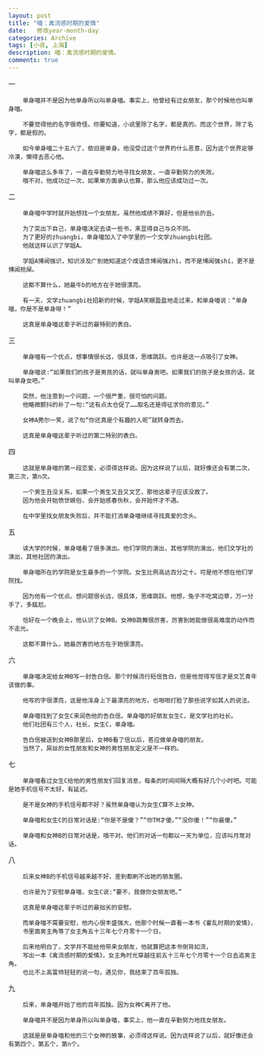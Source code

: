 ```yaml
---
layout: post
title: "喵：禽流感时期的爱情"
date:   修改year-month-day
categories: Archive
tags: [小说, 上海]
description: 喵：禽流感时期的爱情。
comments: true
---
```


一



        单身喵并不是因为他单身所以叫单身喵。事实上，他曾经有过女朋友，那个时候他也叫单身喵。

        不要觉得他的名字很奇怪。你要知道，小说里除了名字，都是真的。而这个世界，除了名字，都是假的。

        如今单身喵二十五六了，依旧是单身。他没受过这个世界的什么恶意，因为这个世界足够冷漠，懒得去恶心他。

        单身喵这么多年了，一直在辛勤努力地寻找女朋友，一直辛勤努力的失败。
        哦不对，他成功过一次，如果单方面承认也算，那么他应该成功过一次。

二

        单身喵中学时就开始想找一个女朋友。虽然他成绩不算好，但是他长的丑。

        为了突出下自己，单身喵决定去读一些书，来显得自己与众不同。
        为了更好的zhuangbi，单身喵加入了中学里的一个文学zhuangbi社团。
        他就这样认识了学姐A。

        学姐A博闻强识，知识涉及广到她知道这个成语念博闻强zhì，而不是博闻强shí，更不是博闻抢屎。

        这都不算什么，她最牛b的地方在于她很漂亮。

        有一天，文学zhuangbi社招新的时候，学姐A笑眼盈盈地走过来，和单身喵说：“单身喵，你是不是单身呀！”

        这真是单身喵这辈子听过的最特别的表白。

三

        单身喵有一个优点，想事情很长远，很具体，思维跳跃。也许是这一点吸引了女神。

        单身喵说:“如果我们的孩子是男孩的话，就叫单身男吧。如果我们的孩子是女孩的话，就叫单身女吧。”

        突然，他注意到一个问题，一个很严重，很可怕的问题。
        他略微颤抖的补了一句:“这有点太仓促了……取名还是得征求你的意见。”

        女神A莞尔一笑，说了句“你还真是个有趣的人呢”就转身而去。

        这真是单身喵这辈子听过的第二特别的表白。

四

        这就是单身喵的第一段恋爱，必须得这样说。因为这样说了以后，就好像还会有第二次，第三次，第n次。

        一个男生丑没关系，如果一个男生又丑又文艺，那他这辈子应该没救了。
        因为他会开始愤世嫉俗，会开始感春伤秋，会开始怀才不遇。

        在中学里找女朋友失败后，并不能打消单身喵继续寻找真爱的念头。

五

        读大学的时候，单身喵看了很多演出。他们学院的演出，其他学院的演出，他们文学社的演出，其他社团的演出。

        单身喵所在的学院是女生最多的一个学院。女生比例高达百分之十。可是他不想在他们学院找。

        因为他有一个优点。想问题很长远，很具体，思维跳跃。他想，兔子不吃窝边草，万一分手了，多尴尬。

        恰好在一个晚会上，他认识了女神B。女神B跳舞很厉害，厉害到她能做很高难度的动作而不走光。

        这都不算什么，她最厉害的地方在于她很漂亮。

六

        单身喵决定给女神B写一封告白信。那个时候流行短信告白，但是他觉得写信才是文艺青年该做的事。

        他写的字很漂亮，这是他浑身上下最漂亮的地方。也啪啪打脸了那些说字如其人的说法。

        单身喵找到了女生C来润色他的告白信。单身喵的好朋友女生C，是文学社的社长。
        他们社团有三个人，社长，女生C，单身喵。

        告白信被送到女神B那里后，女神B看了信以后，答应做单身喵的朋友。
        当然了，屌丝的女性朋友和女神的男性朋友定义是不一样的。

七

        单身喵看过女生C给他的男性朋友们回复消息，每条的时间间隔大概有好几个小时吧。可能是她手机信号不太好，有延迟。

        是不是女神的手机信号都不好？虽然单身喵认为女生C算不上女神。

        单身喵和女生C的日常对话是:“你是不是傻？”“你TM才傻。”“没你傻！”“你最傻。”

        单身喵和女神B的日常对话是，哦不对。他们的对话一句都以一天为单位，应该叫月常对话。

八

        后来女神B的手机信号越来越不好，差到都刷不出她的朋友圈。

        也许是为了安慰单身喵，女生C说:“要不，我做你女朋友吧。”

        这真是单身喵这辈子听过的最拙劣的安慰。

        而单身喵不需要安慰，他内心很丰盛强大，他那个时候一直看一本书《霍乱时期的爱情》，
        书里面男主角等了女主角五十三年七个月零十一个日。

        后来他明白了，文学并不能给他带来女朋友，他就算把这本书倒背如流，
        写出一本《禽流感时期的爱情》，女主角时光穿越往前五十三年七个月零十一个日去追男主角。
        也比不上高富帅轻轻的说一句，遇见你，我结束了百年孤独。

九

        后来，单身喵开始了他的百年孤独。因为女神C离开了他。

        单身喵并不是因为单身所以叫单身喵，事实上，他一直在辛勤努力地找女朋友。

        这就是是单身喵和他的三个女神的故事，必须得这样说。因为这样说了以后，就好像还会有第四个，第五个，第n个。
        
        
